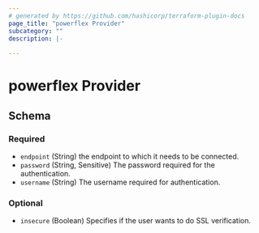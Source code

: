 ```yaml
---
# generated by https://github.com/hashicorp/terraform-plugin-docs
page_title: "powerflex Provider"
subcategory: ""
description: |-
  
---
```


# powerflex Provider





<!-- schema generated by tfplugindocs -->
## Schema

### Required

- `endpoint` (String) the endpoint to which it needs to be connected.
- `password` (String, Sensitive) The password required for the authentication.
- `username` (String) The username required for authentication.

### Optional

- `insecure` (Boolean) Specifies if the user wants to do SSL verification.
